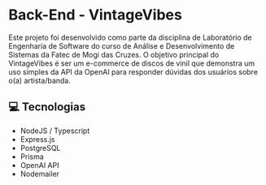 # Back-End - VintageVibes

Este projeto foi desenvolvido como parte da disciplina de Laboratório de Engenharia de Software do curso de Análise e Desenvolvimento de Sistemas da Fatec de Mogi das Cruzes. O objetivo principal do VintageVibes é ser um e-commerce de discos de vinil que demonstra um uso simples da API da OpenAI para responder dúvidas dos usuários sobre o(a) artista/banda.

<h2 id="technologies">💻 Tecnologias</h2>

- NodeJS / Typescript 
- Express.js 
- PostgreSQL
- Prisma
- OpenAI API
- Nodemailer
